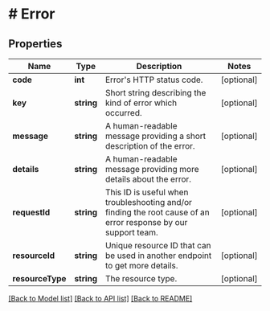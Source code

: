 # # Error

## Properties

Name | Type | Description | Notes
------------ | ------------- | ------------- | -------------
**code** | **int** | Error&#39;s HTTP status code. | [optional]
**key** | **string** | Short string describing the kind of error which occurred. | [optional]
**message** | **string** | A human-readable message providing a short description of the error. | [optional]
**details** | **string** | A human-readable message providing more details about the error. | [optional]
**requestId** | **string** | This ID is useful when troubleshooting and/or finding the root cause of an error response by our support team. | [optional]
**resourceId** | **string** | Unique resource ID that can be used in another endpoint to get more details. | [optional]
**resourceType** | **string** | The resource type. | [optional]

[[Back to Model list]](../../README.md#models) [[Back to API list]](../../README.md#endpoints) [[Back to README]](../../README.md)
